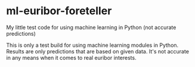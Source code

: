 # ml-euribor-foreteller
My little test code for using machine learning in Python (not accurate predictions)

This is only a test build for using machine learning modules in Python. Results are only predictions that are based on given data. It's not accurate in any means when it comes to real euribor interests.

